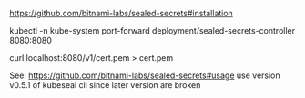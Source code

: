 https://github.com/bitnami-labs/sealed-secrets#installation

kubectl -n kube-system port-forward deployment/sealed-secrets-controller 8080:8080

curl localhost:8080/v1/cert.pem > cert.pem


See: https://github.com/bitnami-labs/sealed-secrets#usage
use version v0.5.1 of kubeseal cli since later version are broken

